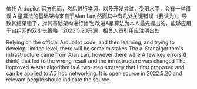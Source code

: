 依托 Ardupilot 官方代码，然后进行学习，以及开发尝试，受限水平，会有一些错误
A 星算法的基础架构来自于Alan Lan,然而其中有几处关键错误（我认为），导致其结果错了，对其基础架构进行修改
改进A星算法为本人最先提出的，能够应用于自组网的双步长策略，2022.5.20开源，相关人员引用应注明出处

Relying on the official Ardupilot code, and then learning, and trying to develop, limited level, there will be some mistakes
The a-Star algorithm's infrastructure came from Alan Lan, however there were A few key errors (I think) that led to the wrong result and the infrastructure was changed
The improved A-star algorithm is A two-step strategy that I first proposed and can be applied to AD hoc networking. It is open source in 2022.5.20 and relevant people should indicate the source
